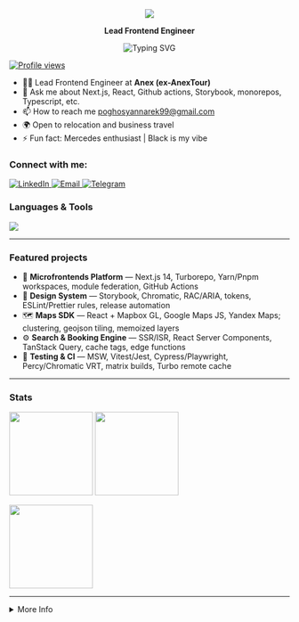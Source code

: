 <!-- Title -->
<div align="center">
  <img src="https://capsule-render.vercel.app/api?type=waving&height=140&color=gradient&text=Hi%20👋%2C%20I'm%20Narek&fontAlign=50&fontSize=28&section=header&animation=twinkling" />
</div>
<p align="center"><b>Lead Frontend Engineer</b></p>
<p align="center">
  <img
    src="https://readme-typing-svg.demolab.com?font=Fira+Code&size=18&duration=5000&pause=1200&center=true&vCenter=true&width=1100&lines=Engineering+reliable+web+at+scale+%E2%80%94+Next.js+(SSR%2FSSG%2FEdge)%2C+React+19%2C+TypeScript%2C+Microfrontends"
    alt="Typing SVG"
  />
</p>

<p>
  <a href="https://github.com/NarekPoghosyan">
    <img alt="Profile views" src="https://komarev.com/ghpvc/?username=NarekPoghosyan&label=Profile%20views&color=0e75b6&style=flat" />
  </a>
</p>

- 👨‍💻 Lead Frontend Engineer at **Anex (ex-AnexTour)**  
- 💬 Ask me about Next.js, React, Github actions, Storybook, monorepos, Typescript, etc.
- 📫 How to reach me poghosyannarek99@gmail.com
- 🌍 Open to relocation and business travel
- ⚡️ Fun fact: Mercedes enthusiast | Black is my vibe

### Connect with me:
<p>
  <a href="https://www.linkedin.com/in/narek-poghosyan-9785111b2/">
    <img alt="LinkedIn" src="https://img.shields.io/badge/LinkedIn-Connect-blue?logo=linkedin&logoColor=white">
  </a>
  <a href="mailto:poghosyannarek99@gmail.com">
    <img alt="Email" src="https://img.shields.io/badge/Email-Contact-informational?logo=gmail">
  </a>
  <a href="https://t.me/NarekPoghosyan99">
    <img alt="Telegram" src="https://img.shields.io/badge/Telegram-Message-26A5E4?logo=telegram&logoColor=white">
  </a>
</p>

### Languages & Tools
<p align="left">
  <div style="display:flex; align-items:center; gap:8px; flex-wrap:nowrap; overflow-x:auto;">
    <img src="https://skillicons.dev/icons?i=ts,js,react,nextjs,nodejs,express,redux,tailwind,styledcomponents,html,css,sass,webpack,vite,rollup,jest,vitest,vercel,graphql,apollo,prisma,postgres,mongodb,redis,sqlite,mysql,nginx,docker,linux,bash,git,githubactions,aws,gcp,azure,kubernetes,terraform,cloudflare,netlify,cypress,sentry,threejs,rxjs,bootstrap,materialui,postman,pnpm,yarn,npm,vitest,babel,grafana&perline=13" />
    <img style="display:flex; src="https://go-skill-icons.vercel.app/api/icons?i=eslint,prettier,playwright,socketio,testinglibrary,storybook&perline=14" />
  </div>
</p>


---

### Featured projects
<!-- Replace with 3–6 strongest repos. Add demos/screens if possible. -->
- 🚀 **Microfrontends Platform** — Next.js 14, Turborepo, Yarn/Pnpm workspaces, module federation, GitHub Actions
- 🧰 **Design System** — Storybook, Chromatic, RAC/ARIA, tokens, ESLint/Prettier rules, release automation
- 🗺️ **Maps SDK** — React + Mapbox GL, Google Maps JS, Yandex Maps; clustering, geojson tiling, memoized layers
- ⚙️ **Search & Booking Engine** — SSR/ISR, React Server Components, TanStack Query, cache tags, edge functions
- 🧪 **Testing & CI** — MSW, Vitest/Jest, Cypress/Playwright, Percy/Chromatic VRT, matrix builds, Turbo remote cache



---

### Stats
<p>
  <img src="https://github-readme-stats.vercel.app/api?username=NarekPoghosyan&show_icons=true&rank_icon=github&hide_border=true&cache_seconds=86400&theme=transparent" height="150" />
  <img src="https://github-readme-streak-stats.herokuapp.com?user=NarekPoghosyan&hide_border=true&date_format=%5BY.%5Dm.%5Dd&theme=transparent" height="150" />
</p>
<p>
  <img src="https://github-readme-stats.vercel.app/api/top-langs/?username=NarekPoghosyan&layout=compact&hide_border=true&langs_count=10&hide=html,css&cache_seconds=86400&theme=transparent" height="150" />
</p>

---

<details>
  <summary>More Info</summary>

### Highlights (what I do at Anex)
- Built **microfrontend architecture** on **Next.js + Turborepo** with clear domain boundaries and shared packages  
- Set **module/alias conventions**, layered structure, and import policies  
- Shipped **design system** (Storybook + Chromatic, tokens, accessible components, Tailwind layer)  
- Runtime strategy: **SSR / SSG / Edge / client**, code-splitting, dynamic imports, **lazy hydration**, **virtualization**  
- Standardized data-layer: **TanStack Query** patterns (prefetch, granular invalidation, optimistic), modular **Zustand** stores, **Axios** HTTP adapters  
- Unified **Maps** integrations (Mapbox/Google/Yandex) into one API with clustering & perf budget  
- **DX automation**: custom CLIs, bundle-guard rails, type/lint/visual-regression scripts  
- **Testing strategy**: component & visual tests, MSW mock/contract, routing/store isolation  
- **Code quality**: strict TS, ESLint rules, mandatory **pre-commit** checks (Husky)  
- **CI/CD**: GitHub Actions (matrix builds, Turbo cache), Storybook/Chromatic publishing, artifacts governance  
- **Security & reliability**: centralized error handling, sane **env** policy, dependency control  
- **A11y/UX**: React-Aria components, focus-management, keyboard flows
</details>
